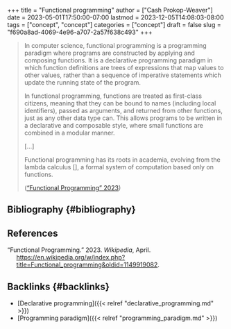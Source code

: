 +++
title = "Functional programming"
author = ["Cash Prokop-Weaver"]
date = 2023-05-01T17:50:00-07:00
lastmod = 2023-12-05T14:08:03-08:00
tags = ["concept", "concept"]
categories = ["concept"]
draft = false
slug = "f690a8ad-4069-4e96-a707-2a57f638c493"
+++

> In computer science, functional programming is a programming paradigm where programs are constructed by applying and composing functions. It is a declarative programming paradigm in which function definitions are trees of expressions that map values to other values, rather than a sequence of imperative statements which update the running state of the program.
>
> In functional programming, functions are treated as first-class citizens, meaning that they can be bound to names (including local identifiers), passed as arguments, and returned from other functions, just as any other data type can. This allows programs to be written in a declarative and composable style, where small functions are combined in a modular manner.
>
> [...]
>
> Functional programming has its roots in academia, evolving from the lambda calculus [], a formal system of computation based only on functions.
>
> (<a href="#citeproc_bib_item_1">“Functional Programming” 2023</a>)


## Bibliography {#bibliography}

## References

<style>.csl-entry{text-indent: -1.5em; margin-left: 1.5em;}</style><div class="csl-bib-body">
  <div class="csl-entry"><a id="citeproc_bib_item_1"></a>“Functional Programming.” 2023. <i>Wikipedia</i>, April. <a href="https://en.wikipedia.org/w/index.php?title=Functional_programming&oldid=1149919082">https://en.wikipedia.org/w/index.php?title=Functional_programming&#38;oldid=1149919082</a>.</div>
</div>


## Backlinks {#backlinks}

-   [Declarative programming]({{< relref "declarative_programming.md" >}})
-   [Programming paradigm]({{< relref "programming_paradigm.md" >}})

